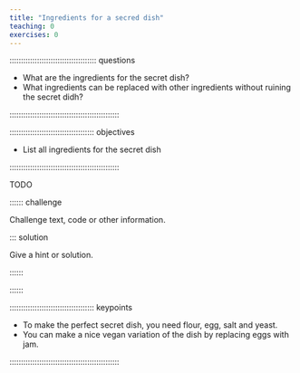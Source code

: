 ```yaml
---
title: "Ingredients for a secred dish"
teaching: 0
exercises: 0
---
```


:::::::::::::::::::::::::::::::::::::: questions 

- What are the ingredients for the secret dish?
- What ingredients can be replaced with other ingredients without ruining the secret didh?

::::::::::::::::::::::::::::::::::::::::::::::::

::::::::::::::::::::::::::::::::::::: objectives

- List all ingredients for the secret dish

::::::::::::::::::::::::::::::::::::::::::::::::

TODO


:::::: challenge

Challenge text, code or other information.

::: solution

Give a hint or solution.

::::::

::::::

::::::::::::::::::::::::::::::::::::: keypoints 

- To make the perfect secret dish, you need flour, egg, salt and yeast.
- You can make a nice vegan variation of the dish by replacing eggs with jam.

::::::::::::::::::::::::::::::::::::::::::::::::
 
